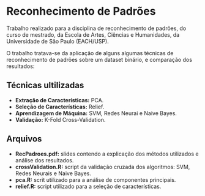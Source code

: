 # Reconhecimento de Padrões

Trabalho realizado para a disciplina de reconhecimento de padrões, do curso de mestrado, da Escola de Artes, Ciências e Humanidades, da Universidade de São Paulo (EACH/USP).

O trabalho tratava-se da aplicação de alguns algumas técnicas de reconhecimento de padrões sobre um dataset binário, e comparação dos resultados:

## Técnicas ultilizadas

* **Extração de Características:** PCA.
* **Seleção de Características:** Relief.
* **Aprendizagem de Máquina:** SVM, Redes Neurai e Naive Bayes.
* **Validação:** K-Fold Cross-Validation.

## Arquivos

* **RecPadroes.pdf:** slides contendo a explicação dos métodos utilizados e análise dos resultados.
* **crossValidation.R:** script da validação cruzada dos algoritmos: SVM, Redes Neurais e Naive Bayes.
* **pca.R:** scrit utilizado para a análise de componentes principais.
* **relief.R:** script utilizado para a seleção de características.
